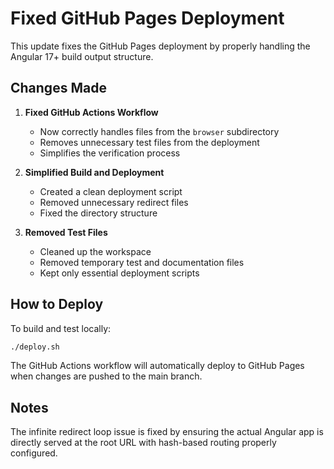 # Fixed GitHub Pages Deployment

This update fixes the GitHub Pages deployment by properly handling the Angular 17+ build output structure.

## Changes Made

1. **Fixed GitHub Actions Workflow**
   - Now correctly handles files from the `browser` subdirectory
   - Removes unnecessary test files from the deployment
   - Simplifies the verification process

2. **Simplified Build and Deployment**
   - Created a clean deployment script
   - Removed unnecessary redirect files
   - Fixed the directory structure

3. **Removed Test Files**
   - Cleaned up the workspace
   - Removed temporary test and documentation files
   - Kept only essential deployment scripts

## How to Deploy

To build and test locally:
```bash
./deploy.sh
```

The GitHub Actions workflow will automatically deploy to GitHub Pages when changes are pushed to the main branch.

## Notes

The infinite redirect loop issue is fixed by ensuring the actual Angular app is directly served at the root URL with hash-based routing properly configured.
